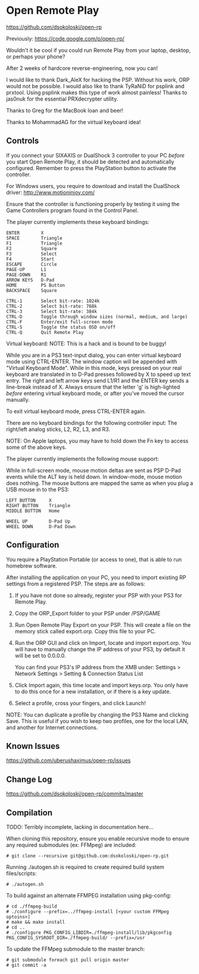 Open Remote Play
================

https://github.com/dsokoloski/open-rp

Previously: https://code.google.com/p/open-rp/

Wouldn't it be cool if you could run Remote Play from your laptop, desktop, or
perhaps your phone?

After 2 weeks of hardcore reverse-engineering, now you can!

I would like to thank Dark_AleX for hacking the PSP.  Without his work, ORP
would not be possible.  I would also like to thank TyRaNiD for psplink and
prxtool.  Using psplink makes this type of work almost painless!  Thanks to
jas0nuk for the essential PRXdecrypter utility.

Thanks to Greg for the MacBook loan and beer!

Thanks to MohammadAG for the virtual keyboard idea!

Controls
--------

If you connect your SIXAXIS or DualShock 3 controller to your PC *before* you
start Open Remote Play, it should be detected and automatically configured.
Remember to press the PlayStation button to activate the controller.

For Windows users, you require to download and install the DualShock driver:
http://www.motioninjoy.com/

Ensure that the controller is functioning properly by testing it using the
Game Controllers program found in the Control Panel.

The player currently implements these keyboard bindings:

    ENTER        X
    SPACE        Triangle
    F1           Triangle
    F2           Square
    F3           Select
    F4           Start
    ESCAPE       Circle
    PAGE-UP      L1
    PAGE-DOWN    R1
    ARROW KEYS   D-Pad
    HOME         PS Button
    BACKSPACE    Square

    CTRL-1       Select bit-rate: 1024k
    CTRL-2       Select bit-rate: 768k
    CTRL-3       Select bit-rate: 384k
    CTRL-D       Toggle through window sizes (normal, medium, and large)
    CTRL-F       Enter/exit full-screen mode
    CTRL-S       Toggle the status OSD on/off
    CTRL-Q       Quit Remote Play

Virtual keyboard:
NOTE: This is a hack and is bound to be buggy!

While you are in a PS3 text-input dialog, you can enter virtual keyboard mode
using CTRL-ENTER.  The window caption will be appended with "Virtual Keyboard
Mode".  While in this mode, keys pressed on your real keyboard are translated
in to D-Pad presses followed by X to speed up text entry.  The right and left
arrow keys send L1/R1 and the ENTER key sends a line-break instead of X.  Always
ensure that the letter 'g' is high-lighted *before* entering virtual keyboard
mode, or after you've moved the cursor manually.

To exit virtual keyboard mode, press CTRL-ENTER again.

There are no keyboard bindings for the following controller input:
The right/left analog sticks, L2, R2, L3, and R3.

NOTE: On Apple laptops, you may have to hold down the Fn key to access some of
the above keys.

The player currently implements the following mouse support:

While in full-screen mode, mouse motion deltas are sent as PSP D-Pad events
while the ALT key is held down.  In window-mode, mouse motion does nothing.
The mouse buttons are mapped the same as when you plug a USB mouse in to the
PS3:

    LEFT BUTTON     X
    RIGHT BUTTON    Triangle
    MIDDLE BUTTON   Home

    WHEEL UP        D-Pad Up
    WHEEL DOWN      D-Pad Down

Configuration
-------------

You require a PlayStation Portable (or access to one), that is able to run
homebrew software.

After installing the application on your PC, you need to import existing RP
settings from a registered PSP.  The steps are as follows:

1.  If you have not done so already, register your PSP with your PS3 for
    Remote Play.

2.  Copy the ORP_Export folder to your PSP under /PSP/GAME

3.  Run Open Remote Play Export on your PSP.  This will create a file on the
    memory stick called export.orp.  Copy this file to your PC.

4.  Run the ORP GUI and click on Import, locate and import export.orp.  You
    will have to manually change the IP address of your PS3, by default it
    will be set to 0.0.0.0.

    You can find your PS3's IP address from the XMB under:
    Settings > Network Settings > Setting & Connection Status List

5.  Click Import again, this time locate and import keys.orp.  You only have
    to do this once for a new installation, or if there is a key update.

6.  Select a profile, cross your fingers, and click Launch!

NOTE: You can duplicate a profile by changing the PS3 Name and clicking Save.
This is useful if you wish to keep two profiles, one for the local LAN, and
another for Internet connections.

Known Issues
------------

https://github.com/uberushaximus/open-rp/issues

Change Log
-------------------------------------------------------------------------------

https://github.com/dsokoloski/open-rp/commits/master

Compilation
-----------
TODO: Terribly incomplete, lacking in documentation here...

When cloning this repository, ensure you enable recursive mode to ensure any
required submodules (ex: FFMpeg) are included:

    # git clone --recursive git@github.com:dsokoloski/open-rp.git

Running ./autogen.sh is required to create required build system files/scripts:

    # ./autogen.sh

To build against an alternate FFMPEG installation using pkg-config:

    # cd ./ffmpeg-build
    # ./configure --prefix=../ffmpeg-install [<your custom FFMpeg optoins>]
    # make && make install
    # cd ..
    # ./configure PKG_CONFIG_LIBDIR=./ffmpeg-install/lib/pkgconfig PKG_CONFIG_SYSROOT_DIR=./ffmpeg-build/ --prefix=/usr

To update the FFMpeg submodule to the master branch:

    # git submodule foreach git pull origin master
    # git commit -a


